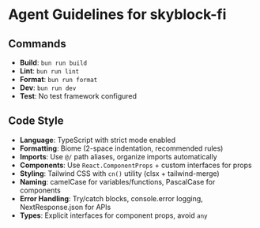 # Agent Guidelines for skyblock-fi

## Commands
- **Build**: `bun run build`
- **Lint**: `bun run lint`
- **Format**: `bun run format`
- **Dev**: `bun run dev`
- **Test**: No test framework configured

## Code Style
- **Language**: TypeScript with strict mode enabled
- **Formatting**: Biome (2-space indentation, recommended rules)
- **Imports**: Use `@/` path aliases, organize imports automatically
- **Components**: Use `React.ComponentProps` + custom interfaces for props
- **Styling**: Tailwind CSS with `cn()` utility (clsx + tailwind-merge)
- **Naming**: camelCase for variables/functions, PascalCase for components
- **Error Handling**: Try/catch blocks, console.error logging, NextResponse.json for APIs
- **Types**: Explicit interfaces for component props, avoid `any`
